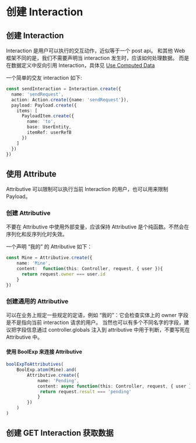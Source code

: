# 创建 Interaction

## 创建 Interaction

Interaction 是用户可以执行的交互动作，近似等于一个 post api。
和其他 Web 框架不同的是，我们不需要声明当 interaction 发生时，应该如何处理数据。
而是在数据定义中反向引用 Interaction，具体见 [Use Computed Data](UseComputedData.md)

一个简单的交友 interaction 如下:

```typescript
const sendInteraction = Interaction.create({
  name: 'sendRequest',
  action: Action.create({name: 'sendRequest'}),
  payload: Payload.create({
    items: [
      PayloadItem.create({
        name: 'to',
        base: UserEntity,
        itemRef: userRefB
      })
    ]
  })
})
```

## 使用 Attribute

Attributive 可以限制可以执行当前 Interaction 的用户，也可以用来限制 Payload。

### 创建 Attributive

不要在 Attributive 中使用外部变量，应该保持 Attributive 是个纯函数。不然会在序列化和反序列化时失效。

一个声明 “我的” 的 Attributive 如下：

```typescript
const Mine = Attributive.create({
    name: 'Mine',
    content:  function(this: Controller, request, { user }){
      return request.owner === user.id
    }
})
```

### 创建通用的 Attributive

可以在业务上规定一些规定的定语，例如 “我的”：它会检查实体上的 owner 字段是不是指向当前 interaction 请求的用户。
当然也可以有多个不同名字的字段，建议把字段信息通过 controller.globals 注入到 attributive 中用于判断，不要写死在 Attributive 中。

#### 使用 BoolExp 来连接 Attributive

```typescript
boolExpToAttributives(
    BoolExp.atom(Mine).and(
        Attributive.create({
            name: 'Pending',
            content: async function(this: Controller, request, { user }){
             return request.result === 'pending'
            }
        })
    )
)
```

## 创建 GET Interaction 获取数据



